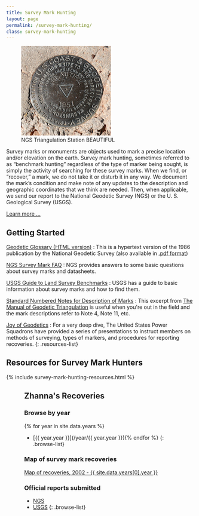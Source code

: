 ```yaml
---
title: Survey Mark Hunting
layout: page
permalink: /survey-mark-hunting/
class: survey-mark-hunting
---
```


<figure class="alignright">
    <img src="/assets/img/go0505csm.jpg" alt="NGS Triangulation Station BEAUTIFUL" title="NGS Triangulation Station BEAUTIFUL">
    <figcaption>NGS Triangulation Station BEAUTIFUL</figcaption>
</figure>

Survey marks or monuments are objects used to mark a precise location and/or elevation on the earth. Survey mark hunting, sometimes referred to as “benchmark hunting” regardless of the type of marker being sought, is simply the activity of searching for these survey marks. When we find, or “recover,” a mark, we do not take it or disturb it in any way. We document the mark’s condition and make note of any updates to the description and geographic coordinates that we think are needed. Then, when applicable, we send our report to the National Geodetic Survey (NGS) or the U. S. Geological Survey (USGS).

[Learn more ...](/about-survey-mark-hunting/)

## Getting Started

<!-- Beginner's Guide to Survey Mark Hunting -->

[Geodetic Glossary (HTML version)](https://www.ngs.noaa.gov/CORS-Proxy/Glossary/xml/NGS_Glossary.xml)
: This is a hypertext version of the 1986 publication by the National Geodetic Survey (also available in [.pdf format](https://repository.library.noaa.gov/view/noaa/2827/noaa_2827_DS1.pdf))

[NGS Survey Mark FAQ](https://geodesy.noaa.gov/datasheets/SurveyMarks_FAQ.shtml)
: NGS provides answers to some basic questions about survey marks and datasheets.

[USGS Guide to Land Survey Benchmarks](https://libraryguides.usgs.gov/benchmarks/intro)
: USGS has a guide to basic information about survey marks and how to find them.

[Standard Numbered Notes for Description of Marks](/manual-of-geodetic-triangulation-excerpts/#standard-numbered-notes-for-description-of-marks)
: This excerpt from [The Manual of Geodetic Triangulation](/manual-of-geodetic-triangulation-excerpts/) is useful when you're out in the field and the mark descriptions refer to Note 4, Note 11, etc.

[Joy of Geodetics](/2025/01/05/joy-of-geodetics)
: For a very deep dive, The United States Power Squadrons have provided a series of presentations to instruct members on methods of surveying, types of markers, and procedures for reporting recoveries.
{: .resources-list}

<div class="responsive-two-column-grid five-three">
<div markdown=1>  

## Resources for Survey Mark Hunters

{% include survey-mark-hunting-resources.html %}

</div>

<div>
<div style="margin: 1rem; padding: 0 2rem;" class="box" markdown=1>

## Zhanna's Recoveries

### Browse by year

{% for year in site.data.years %}
* [{{ year.year }}](/year/{{ year.year }}){% endfor %}
{: .browse-list}

### Map of survey mark recoveries

[Map of recoveries, 2002 - {{ site.data.years[0].year }}](/map-of-recoveries/)

### Official reports submitted

* [NGS](/ngs-recoveries/)
* [USGS](/usgs-recoveries/)
{: .browse-list}

</div>
</div>
</div>